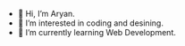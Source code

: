 - 👋 Hi, I’m Aryan.
- 👀 I’m interested in coding and desining.
- 🌱 I’m currently learning Web Development.

 
<!---
A2ya6/A2ya6 is a ✨ special ✨ repository because its `README.md` (this file) appears on your GitHub profile.
You can click the Preview link to take a look at your changes.
--->
